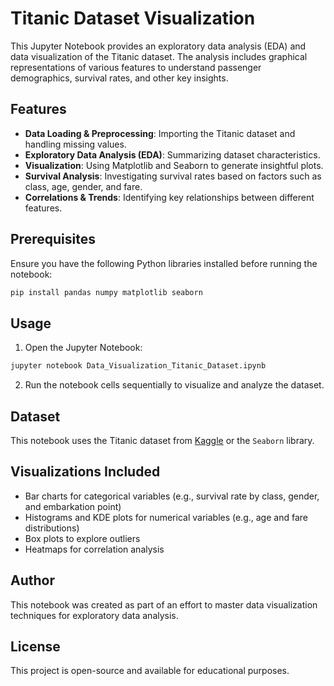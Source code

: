 # Titanic Dataset Visualization

This Jupyter Notebook provides an exploratory data analysis (EDA) and data visualization of the Titanic dataset. The analysis includes graphical representations of various features to understand passenger demographics, survival rates, and other key insights.

## Features
- **Data Loading & Preprocessing**: Importing the Titanic dataset and handling missing values.
- **Exploratory Data Analysis (EDA)**: Summarizing dataset characteristics.
- **Visualization**: Using Matplotlib and Seaborn to generate insightful plots.
- **Survival Analysis**: Investigating survival rates based on factors such as class, age, gender, and fare.
- **Correlations & Trends**: Identifying key relationships between different features.

## Prerequisites
Ensure you have the following Python libraries installed before running the notebook:
```bash
pip install pandas numpy matplotlib seaborn
```

## Usage
1. Open the Jupyter Notebook:
```bash
jupyter notebook Data_Visualization_Titanic_Dataset.ipynb
```
2. Run the notebook cells sequentially to visualize and analyze the dataset.

## Dataset
This notebook uses the Titanic dataset from [Kaggle](https://www.kaggle.com/c/titanic/data) or the `Seaborn` library.

## Visualizations Included
- Bar charts for categorical variables (e.g., survival rate by class, gender, and embarkation point)
- Histograms and KDE plots for numerical variables (e.g., age and fare distributions)
- Box plots to explore outliers
- Heatmaps for correlation analysis

## Author
This notebook was created as part of an effort to master data visualization techniques for exploratory data analysis.

## License
This project is open-source and available for educational purposes.
